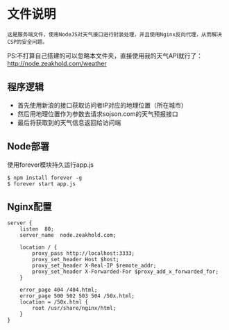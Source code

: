 # 文件说明
    这是服务端文件，使用NodeJS对天气接口进行封装处理，并且使用Nginx反向代理，从而解决CSP的安全问题。
    
PS:不打算自己搭建的可以忽略本文件夹，直接使用我的天气API就行了：http://node.zeakhold.com/weather


## 程序逻辑
- 首先使用新浪的接口获取访问者IP对应的地理位置（所在城市）
- 然后用地理位置作为参数去请求sojson.com的天气预报接口
- 最后将获取到的天气信息返回给访问端


## Node部署
使用forever模块持久运行app.js

    $ npm install forever -g
    $ forever start app.js


## Nginx配置

    server {
        listen	80;
        server_name  node.zeakhold.com;
    
        location / {
            proxy_pass http://localhost:3333;
            proxy_set_header Host $host;  
            proxy_set_header X-Real-IP $remote_addr;  
            proxy_set_header X-Forwarded-For $proxy_add_x_forwarded_for;  
        }
    
        error_page 404 /404.html;
        error_page 500 502 503 504 /50x.html;
        location = /50x.html {
            root /usr/share/nginx/html;
        }
    }
    
